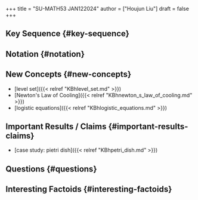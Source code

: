 +++
title = "SU-MATH53 JAN122024"
author = ["Houjun Liu"]
draft = false
+++

## Key Sequence {#key-sequence}


## Notation {#notation}


## New Concepts {#new-concepts}

-   [level set]({{< relref "KBhlevel_set.md" >}})
-   [Newton's Law of Cooling]({{< relref "KBhnewton_s_law_of_cooling.md" >}})
-   [logistic equations]({{< relref "KBhlogistic_equations.md" >}})


## Important Results / Claims {#important-results-claims}

-   [case study: pietri dish]({{< relref "KBhpetri_dish.md" >}})


## Questions {#questions}


## Interesting Factoids {#interesting-factoids}
